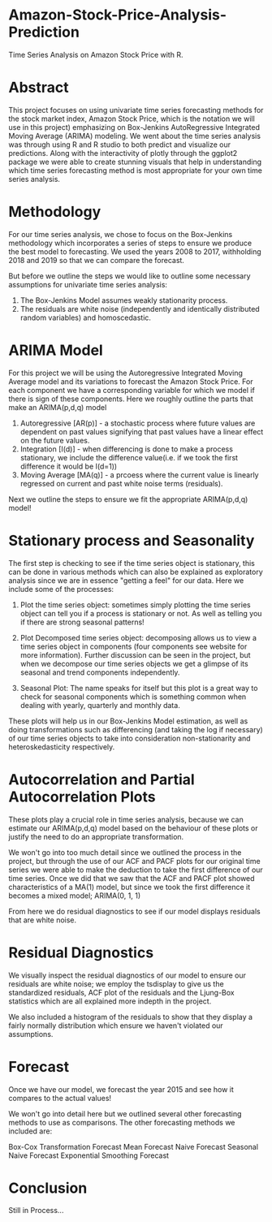 # Amazon-Stock-Price-Analysis-Prediction
Time Series Analysis on Amazon Stock Price with R.

# Abstract
This project focuses on using univariate time series forecasting methods for the stock market index, Amazon Stock Price, which is the notation we will use in this project) emphasizing on Box-Jenkins AutoRegressive Integrated Moving Average (ARIMA) modeling. We went about the time series analysis was through using R and R studio to both predict and visualize our predictions. Along with the interactivity of plotly through the ggplot2 package we were able to create stunning visuals that help in understanding which time series forecasting method is most appropriate for your own time series analysis.

# Methodology
For our time series analysis, we chose to focus on the Box-Jenkins methodology which incorporates a series of steps to ensure we produce the best model to forecasting. We used the years 2008 to 2017, withholding 2018 and 2019 so that we can compare the forecast.

But before we outline the steps we would like to outline some necessary assumptions for univariate time series analysis:

1. The Box-Jenkins Model assumes weakly stationarity process.
2. The residuals are white noise (independently and identically distributed random variables) and homoscedastic.

# ARIMA Model
For this project we will be using the Autoregressive Integrated Moving Average model and its variations to forecast the Amazon Stock Price. For each component we have a corresponding variable for which we model if there is sign of these components. Here we roughly outline the parts that make an ARIMA(p,d,q) model
1. Autoregressive [AR(p)] - a stochastic process where future values are dependent on past values signifying that past values have a linear effect on the future values.
2. Integration [I(d)] - when differencing is done to make a process stationary, we include the difference value(i.e. if we took the first difference it would be I(d=1))
3. Moving Average [MA(q)] - a prcoess where the current value is linearly regressed on current and past white noise terms (residuals).

Next we outline the steps to ensure we fit the appropriate ARIMA(p,d,q) model!

# Stationary process and Seasonality
The first step is checking to see if the time series object is stationary, this can be done in various methods which can also be explained as exploratory analysis since we are in essence "getting a feel" for our data. Here we include some of the processes:

1. Plot the time series object: sometimes simply plotting the time series object can tell you if a process is stationary or not. As well as telling you if there are strong seasonal patterns!

2. Plot Decomposed time series object: decomposing allows us to view a time series object in components (four components see website for more information). Further discussion can be seen in the project, but when we decompose our time series objects we get a glimpse of its seasonal and trend components independently.

3. Seasonal Plot: The name speaks for itself but this plot is a great way to check for seasonal components which is something common when dealing with yearly, quarterly and monthly data.

These plots will help us in our Box-Jenkins Model estimation, as well as doing transformations such as differencing (and taking the log if necessary) of our time series objects to take into consideration non-stationarity and heteroskedasticity respectively.

# Autocorrelation and Partial Autocorrelation Plots
These plots play a crucial role in time series analysis, because we can estimate our ARIMA(p,d,q) model based on the behaviour of these plots or justify the need to do an appropriate transformation.

We won't go into too much detail since we outlined the process in the project, but through the use of our ACF and PACF plots for our original time series we were able to make the deduction to take the first difference of our time series. Once we did that we saw that the ACF and PACF plot showed characteristics of a MA(1) model, but since we took the first difference it becomes a mixed model; ARIMA(0, 1, 1)

From here we do residual diagnostics to see if our model displays residuals that are white noise.

# Residual Diagnostics
We visually inspect the residual diagnostics of our model to ensure our residuals are white noise; we employ the tsdisplay to give us the standardized residuals, ACF plot of the residuals and the Ljung-Box statistics which are all explained more indepth in the project.

We also included a histogram of the residuals to show that they display a fairly normally distribution which ensure we haven't violated our assumptions.

# Forecast
Once we have our model, we forecast the year 2015 and see how it compares to the actual values!

We won't go into detail here but we outlined several other forecasting methods to use as comparisons. The other forecasting methods we included are:

Box-Cox Transformation Forecast
Mean Forecast
Naive Forecast
Seasonal Naive Forecast
Exponential Smoothing Forecast

# Conclusion

Still in Process...

